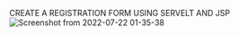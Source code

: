 CREATE A REGISTRATION FORM USING SERVELT AND JSP![Screenshot from 2022-07-22 01-35-38](https://user-images.githubusercontent.com/72875884/180305697-03b35171-dc26-48c7-a12d-7c912656e9e2.png)
